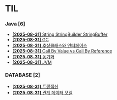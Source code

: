 # TIL
 
### Java [6]
- [**[2025-08-31]**  String StringBuilder StringBuffer](https://github.com/A-lass/TIL/blob/main/Java/String_StringBuilder_StringBuffer.md)
- [**[2025-08-31]**  GC](https://github.com/A-lass/TIL/blob/main/Java/GC.md)
- [**[2025-08-31]**  추상클래스와 인터페이스](https://github.com/A-lass/TIL/blob/main/Java/추상클래스와_인터페이스.md)
- [**[2025-08-31]**  Call By Value vs Call By Reference](https://github.com/A-lass/TIL/blob/main/Java/Call_By_Value_vs_Call_By_Reference.md)
- [**[2025-08-31]**  동기화](https://github.com/A-lass/TIL/blob/main/Java/동기화.md)
- [**[2025-08-31]**  JVM](https://github.com/A-lass/TIL/blob/main/Java/JVM.md)
### DATABASE [2]
- [**[2025-08-31]**  트랜잭션](https://github.com/A-lass/TIL/blob/main/DATABASE/트랜잭션.md)
- [**[2025-08-31]**  관계 데이터 모델](https://github.com/A-lass/TIL/blob/main/DATABASE/관계_데이터_모델.md)
